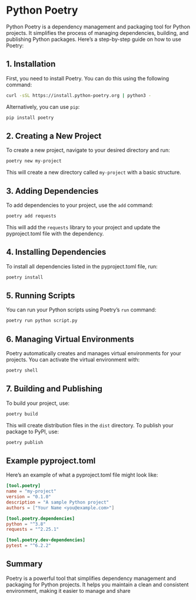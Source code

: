# Python Poetry

Python Poetry is a dependency management and packaging tool for Python projects. It simplifies the process of managing dependencies, building, and publishing Python packages. Here’s a step-by-step guide on how to use Poetry:

## 1. Installation

First, you need to install Poetry. You can do this using the following command:

```sh
curl -sSL https://install.python-poetry.org | python3 -
```

Alternatively, you can use `pip`:

```sh
pip install poetry
```

## 2. Creating a New Project

To create a new project, navigate to your desired directory and run:

```sh
poetry new my-project
```

This will create a new directory called `my-project` with a basic structure.

## 3. Adding Dependencies

To add dependencies to your project, use the `add` command:

```sh
poetry add requests
```

This will add the `requests` library to your project and update the pyproject.toml file with the dependency.

## 4. Installing Dependencies

To install all dependencies listed in the pyproject.toml file, run:

```sh
poetry install
```

## 5. Running Scripts

You can run your Python scripts using Poetry’s `run` command:

```sh
poetry run python script.py
```

## 6. Managing Virtual Environments

Poetry automatically creates and manages virtual environments for your projects. You can activate the virtual environment with:

```sh
poetry shell
```

## 7. Building and Publishing

To build your project, use:

```sh
poetry build
```

This will create distribution files in the `dist` directory. To publish your package to PyPI, use:

```sh
poetry publish
```

## Example pyproject.toml

Here’s an example of what a pyproject.toml file might look like:

```toml
[tool.poetry]
name = "my-project"
version = "0.1.0"
description = "A sample Python project"
authors = ["Your Name <you@example.com>"]

[tool.poetry.dependencies]
python = "^3.8"
requests = "^2.25.1"

[tool.poetry.dev-dependencies]
pytest = "^6.2.2"
```

## Summary

Poetry is a powerful tool that simplifies dependency management and packaging for Python projects. It helps you maintain a clean and consistent environment, making it easier to manage and share